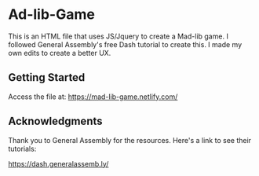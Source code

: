 # Ad-lib-Game

This is an HTML file that uses JS/Jquery to create a Mad-lib game. I followed General Assembly's free Dash tutorial to create this. I made my own edits to create a better UX.

## Getting Started

Access the file at:
https://mad-lib-game.netlify.com/

## Acknowledgments

Thank you to General Assembly for the resources. Here's a link to see their tutorials:

https://dash.generalassemb.ly/
